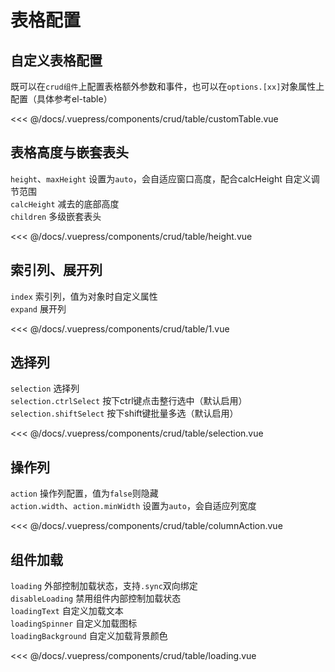 # 表格配置

## 自定义表格配置

既可以在`crud组件`上配置表格额外参数和事件，也可以在`options.[xx]`对象属性上配置（具体参考el-table）


<ClientOnly>
<common-code-format>
  <crud-table-customTable slot="source"></crud-table-customTable>
  
<<< @/docs/.vuepress/components/crud/table/customTable.vue
</common-code-format>
</ClientOnly>

## 表格高度与嵌套表头

`height`、`maxHeight` 设置为`auto`，会自适应窗口高度，配合calcHeight 自定义调节范围 </br>
`calcHeight` 减去的底部高度 </br>
`children` 多级嵌套表头

<ClientOnly>
<common-code-format>
  <crud-table-height slot="source"></crud-table-height>
  
<<< @/docs/.vuepress/components/crud/table/height.vue
</common-code-format>
</ClientOnly>

## 索引列、展开列

`index` 索引列，值为对象时自定义属性 </br>
`expand` 展开列

<ClientOnly>
<common-code-format>
  <crud-table-1 slot="source"></crud-table-1>
  
<<< @/docs/.vuepress/components/crud/table/1.vue
</common-code-format>
</ClientOnly>

## 选择列

`selection` 选择列 </br>
`selection.ctrlSelect` 按下ctrl键点击整行选中（默认启用） </br>
`selection.shiftSelect` 按下shift键批量多选（默认启用）

<ClientOnly>
<common-code-format>
  <crud-table-selection slot="source"></crud-table-selection>
  
<<< @/docs/.vuepress/components/crud/table/selection.vue
</common-code-format>
</ClientOnly>


## 操作列

`action` 操作列配置，值为`false`则隐藏 </br>
`action.width`、`action.minWidth` 设置为`auto`，会自适应列宽度 </br>

<ClientOnly>
<common-code-format>
  <crud-table-columnAction slot="source"></crud-table-columnAction>
  
<<< @/docs/.vuepress/components/crud/table/columnAction.vue
</common-code-format>
</ClientOnly>

## 组件加载

`loading` 外部控制加载状态，支持`.sync`双向绑定</br>
`disableLoading` 禁用组件内部控制加载状态 </br>
`loadingText` 自定义加载文本 </br>
`loadingSpinner` 自定义加载图标 </br>
`loadingBackground` 自定义加载背景颜色

<ClientOnly>
<common-code-format>
  <crud-table-loading slot="source"></crud-table-loading>
  
<<< @/docs/.vuepress/components/crud/table/loading.vue
</common-code-format>
</ClientOnly>